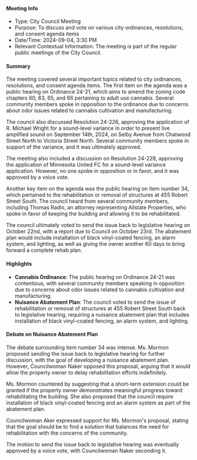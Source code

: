 #### Meeting Info
* Type: City Council Meeting
* Purpose: To discuss and vote on various city ordinances, resolutions, and consent agenda items
* Date/Time: 2024-09-04, 3:30 PM
* Relevant Contextual Information: The meeting is part of the regular public meetings of the City Council.

#### Summary

The meeting covered several important topics related to city ordinances, resolutions, and consent agenda items. The first item on the agenda was a public hearing on Ordinance 24-21, which aims to amend the zoning code chapters 60, 63, 65, and 66 pertaining to adult use cannabis. Several community members spoke in opposition to the ordinance due to concerns about odor issues related to cannabis cultivation and manufacturing.

The council also discussed Resolution 24-226, approving the application of R. Michael Wright for a sound-level variance in order to present live amplified sound on September 14th, 2024, on Selby Avenue from Chatwood Street North to Victoria Street North. Several community members spoke in support of the variance, and it was ultimately approved.

The meeting also included a discussion on Resolution 24-228, approving the application of Minnesota United FC for a sound-level variance application. However, no one spoke in opposition or in favor, and it was approved by a voice vote.

Another key item on the agenda was the public hearing on item number 34, which pertained to the rehabilitation or removal of structures at 455 Robert Street South. The council heard from several community members, including Thomas Radio, an attorney representing Allstate Properties, who spoke in favor of keeping the building and allowing it to be rehabilitated.

The council ultimately voted to send the issue back to legislative hearing on October 22nd, with a report due to Council on October 23rd. The abatement plan would include installation of black vinyl-coated fencing, an alarm system, and lighting, as well as giving the owner another 60 days to bring forward a complete rehab plan.

#### Highlights

* **Cannabis Ordinance**: The public hearing on Ordinance 24-21 was contentious, with several community members speaking in opposition due to concerns about odor issues related to cannabis cultivation and manufacturing.
* **Nuisance Abatement Plan**: The council voted to send the issue of rehabilitation or removal of structures at 455 Robert Street South back to legislative hearing, requiring a nuisance abatement plan that includes installation of black vinyl-coated fencing, an alarm system, and lighting.

#### Debate on Nuisance Abatement Plan
The debate surrounding item number 34 was intense. Ms. Mormon proposed sending the issue back to legislative hearing for further discussion, with the goal of developing a nuisance abatement plan. However, Councilwoman Naker opposed this proposal, arguing that it would allow the property owner to delay rehabilitation efforts indefinitely.

Ms. Mormon countered by suggesting that a short-term extension could be granted if the property owner demonstrates meaningful progress toward rehabilitating the building. She also proposed that the council require installation of black vinyl-coated fencing and an alarm system as part of the abatement plan.

Councilwoman Aker expressed support for Ms. Mormon's proposal, stating that the goal should be to find a solution that balances the need for rehabilitation with the concerns of the community.

The motion to send the issue back to legislative hearing was eventually approved by a voice vote, with Councilwoman Naker seconding it.

